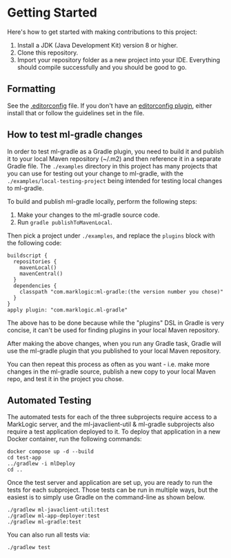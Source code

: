 # Getting Started

Here's how to get started with making contributions to this project:

1. Install a JDK (Java Development Kit) version 8 or higher.
1. Clone this repository.
1. Import your repository folder as a new project into your IDE. Everything should compile successfully and you should be good to go.

## Formatting

See the [.editorconfig](.editorconfig) file. If you don't have an [editorconfig plugin](https://editorconfig.org/#download), 
either install that or follow the guidelines set in the file. 

## How to test ml-gradle changes

In order to test ml-gradle as a Gradle plugin, you need to build it and publish it to your local 
Maven repository (~/.m2) and then reference it in a separate Gradle file. The `./examples` directory in this
project has many projects that you can use for testing out your change to ml-gradle, with the 
`./examples/local-testing-project` being intended for testing local changes to ml-gradle. 

To build and publish ml-gradle locally, perform the following steps:

1. Make your changes to the ml-gradle source code.
1. Run `gradle publishToMavenLocal`.

Then pick a project under `./examples`, and replace the `plugins` block with the following code:

    buildscript {
      repositories {
        mavenLocal() 
        mavenCentral()
      } 
      dependencies {
        classpath "com.marklogic:ml-gradle:(the version number you chose)"
      }
    }
    apply plugin: "com.marklogic.ml-gradle"

The above has to be done because while the "plugins" DSL in Gradle is very concise, it can't be used for finding 
plugins in your local Maven repository.

After making the above changes, when you run any Gradle task, Gradle will use the ml-gradle plugin that you published
to your local Maven repository. 

You can then repeat this process as often as you want - i.e. make more changes in the ml-gradle source, publish a new
copy to your local Maven repo, and test it in the project you chose. 

## Automated Testing

The automated tests for each of the three subprojects require access to a MarkLogic server, and the ml-javaclient-util &
ml-gradle subprojects also require a test application deployed to it. To deploy that
application in a new Docker container, run the following commands:

```
docker compose up -d --build
cd test-app
../gradlew -i mlDeploy
cd ..
```

Once the test server and application are set up, you are ready to run the tests for each subproject. Those tests can be
run in multiple ways, but the easiest is to simply use Gradle on the command-line as shown below.

```
./gradlew ml-javaclient-util:test
./gradlew ml-app-deployer:test
./gradlew ml-gradle:test
```

You can also run all tests via:

    ./gradlew test

